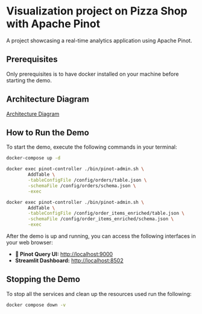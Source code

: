 # Visualization project on Pizza Shop with Apache Pinot

A project showcasing a real-time analytics application using Apache Pinot.

## Prerequisites

Only prerequisites is to have docker installed on your machine before starting the demo.

## Architecture Diagram

 [Architecture Diagram](images/archtecture.png)

## How to Run the Demo

To start the demo, execute the following commands in your terminal:

```bash
docker-compose up -d

docker exec pinot-controller ./bin/pinot-admin.sh \
		AddTable \
		-tableConfigFile /config/orders/table.json \
		-schemaFile /config/orders/schema.json \
		-exec

docker exec pinot-controller ./bin/pinot-admin.sh \
		AddTable \
		-tableConfigFile /config/order_items_enriched/table.json \
		-schemaFile /config/order_items_enriched/schema.json \
		-exec
```
After the demo is up and running, you can access the following interfaces in your web browser:

- **🍷 Pinot Query UI:** [http://localhost:9000](http://localhost:9000)
- **Streamlit Dashboard:** [http://localhost:8502](http://localhost:8502)

## Stopping the Demo

To stop all the services and clean up the resources used run the following:

```bash
docker compose down -v
```
